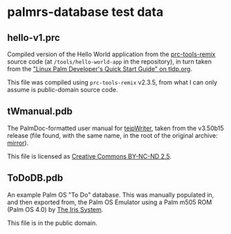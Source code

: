 # palmrs-database test data

## hello-v1.prc

Compiled version of the Hello World application from the [prc-tools-remix][]
source code (at `/tools/hello-world-app` in the repository), in turn taken
from the ["Linux Palm Developer's Quick Start Guide" on tldp.org][palmdevqs].

This file was compiled using `prc-tools-remix` v2.3.5, from what I can only
assume is public-domain source code.

## tWmanual.pdb

The PalmDoc-formatted user manual for [tejpWriter][], taken from the v3.50b15
release (file found, with the same name, in the root of the original archive:
[mirror][tejpWriter-350b15-mirror]).

This file is licensed as [Creative Commons BY-NC-ND 2.5][cc-by-nc-nd-25].

## ToDoDB.pdb

An example Palm OS "To Do" database. This was manually populated in, and then
exported from, the Palm OS Emulator using a Palm m505 ROM (Palm OS 4.0) by
[The Iris System][].

This file is in the public domain.


[prc-tools-remix]: https://github.com/jichu4n/prc-tools-remix
[palmdevqs]: https://tldp.org/REF/palmdevqs/index.html
[tejpWriter]: http://twriter.atspace.com
[tejpWriter-350b15-mirror]: https://palm.sfo2.cdn.digitaloceanspaces.com/software/tejpwriter-350b15.zip
[cc-by-nc-nd-25]: https://creativecommons.org/licenses/by-nc-nd/2.5/
[The Iris System]: https://catstret.ch
